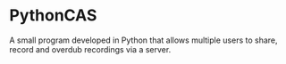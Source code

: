 # PythonCAS

A small program developed in Python that allows multiple users to
share, record and overdub recordings via a server.
